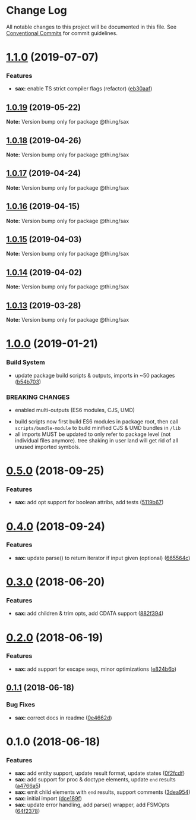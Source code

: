 # Change Log

All notable changes to this project will be documented in this file.
See [Conventional Commits](https://conventionalcommits.org) for commit guidelines.

# [1.1.0](https://github.com/thi-ng/umbrella/compare/@thi.ng/sax@1.0.19...@thi.ng/sax@1.1.0) (2019-07-07)


### Features

* **sax:** enable TS strict compiler flags (refactor) ([eb30aaf](https://github.com/thi-ng/umbrella/commit/eb30aaf))





## [1.0.19](https://github.com/thi-ng/umbrella/compare/@thi.ng/sax@1.0.18...@thi.ng/sax@1.0.19) (2019-05-22)

**Note:** Version bump only for package @thi.ng/sax





## [1.0.18](https://github.com/thi-ng/umbrella/compare/@thi.ng/sax@1.0.17...@thi.ng/sax@1.0.18) (2019-04-26)

**Note:** Version bump only for package @thi.ng/sax





## [1.0.17](https://github.com/thi-ng/umbrella/compare/@thi.ng/sax@1.0.16...@thi.ng/sax@1.0.17) (2019-04-24)

**Note:** Version bump only for package @thi.ng/sax





## [1.0.16](https://github.com/thi-ng/umbrella/compare/@thi.ng/sax@1.0.15...@thi.ng/sax@1.0.16) (2019-04-15)

**Note:** Version bump only for package @thi.ng/sax





## [1.0.15](https://github.com/thi-ng/umbrella/compare/@thi.ng/sax@1.0.14...@thi.ng/sax@1.0.15) (2019-04-03)

**Note:** Version bump only for package @thi.ng/sax





## [1.0.14](https://github.com/thi-ng/umbrella/compare/@thi.ng/sax@1.0.13...@thi.ng/sax@1.0.14) (2019-04-02)

**Note:** Version bump only for package @thi.ng/sax





## [1.0.13](https://github.com/thi-ng/umbrella/compare/@thi.ng/sax@1.0.12...@thi.ng/sax@1.0.13) (2019-03-28)

**Note:** Version bump only for package @thi.ng/sax







# [1.0.0](https://github.com/thi-ng/umbrella/compare/@thi.ng/sax@0.5.13...@thi.ng/sax@1.0.0) (2019-01-21)


### Build System

* update package build scripts & outputs, imports in ~50 packages ([b54b703](https://github.com/thi-ng/umbrella/commit/b54b703))


### BREAKING CHANGES

* enabled multi-outputs (ES6 modules, CJS, UMD)

- build scripts now first build ES6 modules in package root, then call
  `scripts/bundle-module` to build minified CJS & UMD bundles in `/lib`
- all imports MUST be updated to only refer to package level
  (not individual files anymore). tree shaking in user land will get rid of
  all unused imported symbols.


<a name="0.5.0"></a>
# [0.5.0](https://github.com/thi-ng/umbrella/compare/@thi.ng/sax@0.4.1...@thi.ng/sax@0.5.0) (2018-09-25)


### Features

* **sax:** add opt support for boolean attribs, add tests ([5119b67](https://github.com/thi-ng/umbrella/commit/5119b67))


<a name="0.4.0"></a>
# [0.4.0](https://github.com/thi-ng/umbrella/compare/@thi.ng/sax@0.3.21...@thi.ng/sax@0.4.0) (2018-09-24)


### Features

* **sax:** update parse() to return iterator if input given (optional) ([665564c](https://github.com/thi-ng/umbrella/commit/665564c))



<a name="0.3.0"></a>
# [0.3.0](https://github.com/thi-ng/umbrella/compare/@thi.ng/sax@0.2.0...@thi.ng/sax@0.3.0) (2018-06-20)


### Features

* **sax:** add children & trim opts, add CDATA support ([882f394](https://github.com/thi-ng/umbrella/commit/882f394))




<a name="0.2.0"></a>
# [0.2.0](https://github.com/thi-ng/umbrella/compare/@thi.ng/sax@0.1.1...@thi.ng/sax@0.2.0) (2018-06-19)


### Features

* **sax:** add support for escape seqs, minor optimizations ([e824b6b](https://github.com/thi-ng/umbrella/commit/e824b6b))




<a name="0.1.1"></a>
## [0.1.1](https://github.com/thi-ng/umbrella/compare/@thi.ng/sax@0.1.0...@thi.ng/sax@0.1.1) (2018-06-18)


### Bug Fixes

* **sax:** correct docs in readme ([0e4662d](https://github.com/thi-ng/umbrella/commit/0e4662d))




<a name="0.1.0"></a>
# 0.1.0 (2018-06-18)


### Features

* **sax:** add entity support, update result format, update states ([0f2fcdf](https://github.com/thi-ng/umbrella/commit/0f2fcdf))
* **sax:** add support for proc & doctype elements, update `end` results ([a4766a5](https://github.com/thi-ng/umbrella/commit/a4766a5))
* **sax:** emit child elements with `end` results, support comments ([3dea954](https://github.com/thi-ng/umbrella/commit/3dea954))
* **sax:** initial import ([dce189f](https://github.com/thi-ng/umbrella/commit/dce189f))
* **sax:** update error handling, add parse() wrapper, add FSMOpts ([64f2378](https://github.com/thi-ng/umbrella/commit/64f2378))
